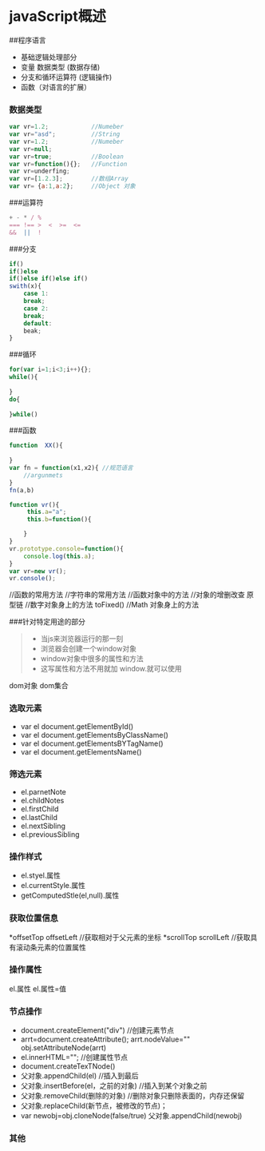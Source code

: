 # javaScript概述

##程序语言

  * 基础逻辑处理部分
  * 变量 数据类型 (数据存储)
  * 分支和循环运算符    (逻辑操作)
  * 函数（对语言的扩展）
 ### 数据类型
```javascript
var vr=1.2;            //Numeber
var vr="asd";          //String
var vr=1.2;            //Numeber
var vr=null; 
var vr=true;           //Boolean
var vr=function(){};   //Function
var vr=underfing;
var vr=[1.2.3];        //数组Array
var vr= {a:1,a:2};     //Object 对象
```
###运算符
```javascript
+ - * / %
=== !== >  <  >=  <=
&&  ||  !
```
###分支
```javascript
if()
if()else
if()else if()else if()
swith(x){
	case 1:
	break;
	case 2:
	break;
	default:
	beak;
}
```
###循环
```javascript
for(var i=1;i<3;i++){};
while(){
	
}
do{
	
}while()
```
###函数
```javascript
function  XX(){
	
}
var fn = function(x1,x2){ //规范语言
	//argunmets
}
fn(a,b)

function vr(){
	 this.a="a";
	 this.b=function(){

	}
}
vr.prototype.console=function(){
	console.log(this.a);
}
var vr=new vr();
vr.console();
```
//函数的常用方法
//字符串的常用方法
//函数对象中的方法
//对象的增删改查 原型链
//数字对象身上的方法 toFixed()
//Math 对象身上的方法



###针对特定用途的部分
> * 当js来浏览器运行的那一刻
> * 浏览器会创建一个window对象
> * window对象中很多的属性和方法
> * 这写属性和方法不用就加 window.就可以使用
 
dom对象  dom集合


### 选取元素

* var el document.getElementById()
* var el document.getElementsByClassName()
* var el document.getElementsBYTagName()
* var el document.getElementsName()

### 筛选元素
* el.parnetNote
* el.childNotes
* el.firstChild
* el.lastChild
* el.nextSibling
* el.previousSibling
### 操作样式
* el.styel.属性
* el.currentStyle.属性
* getComputedStle(el,null).属性

### 获取位置信息
 *offsetTop   offsetLeft  //获取相对于父元素的坐标
 *scrollTop   scrollLeft  //获取具有滚动条元素的位置属性
### 操作属性
   el.属性
   el.属性=值

### 节点操作
* document.createElement("div")  //创建元素节点
* arrt=document.createAttribute();
  arrt.nodeValue=""
  obj.setAttributeNode(arrt)
* el.innerHTML="";               //创建属性节点
* document.createTexTNode()
* 父对象.appendChild(el)     //插入到最后
* 父对象.insertBefore(el，之前的对象)  //插入到某个对象之前
* 父对象.removeChild(删除的对象)     //删除对象只删除表面的，内存还保留
* 父对象.replaceChild(新节点，被修改的节点)；
* var newobj=obj.cloneNode(false/true)
  父对象.appendChild(newobj)
### 其他